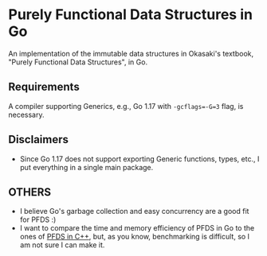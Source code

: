 # Purely Functional Data Structures in Go
An implementation of the immutable data structures in Okasaki's textbook, "Purely Functional Data Structures", in Go.

## Requirements
A compiler supporting Generics, e.g., Go 1.17 with `-gcflags=-G=3` flag, is necessary.

## Disclaimers
* Since Go 1.17 does not support exporting Generic functions, types, etc., I put everything in a single main package.

## OTHERS
* I believe Go's garbage collection and easy concurrency are a good fit for PFDS :)
* I want to compare the time and memory efficiency of PFDS in Go to the ones of [PFDS in C++](https://github.com/takkyu2/purely-functional-data-structures), but, as you know, benchmarking is difficult, so I am not sure I can make it.
